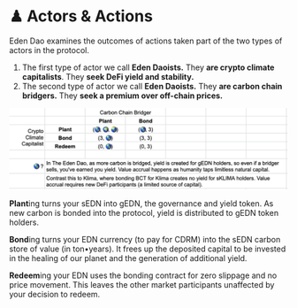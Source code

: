 # ♟ Actors & Actions

Eden Dao examines the outcomes of actions taken part of the two types of actors in the protocol.

1. The first type of actor we call **Eden Daoists.** They **are crypto climate capitalists**. They **seek DeFi yield and stability.**
2. The second type of actor we call **Eden Daoists.** They **are carbon chain bridgers.** They **seek a premium over off-chain prices.**



![Access the sheet here](<../.gitbook/assets/Screenshot 2022-02-26 at 23.07.25 (1).png>)

**Plant**ing turns your sEDN into gEDN, the governance and yield token. As new carbon is bonded into the protocol, yield is distributed to gEDN token holders.

**Bond**ing turns your EDN currency (to pay for CDRM) into the sEDN carbon store of value (in ton•years). It frees up the deposited capital to be invested in the healing of our planet and the generation of additional yield.&#x20;

**Redeem**ing your EDN uses the bonding contract for zero slippage and no price movement. This leaves the other market participants unaffected by your decision to redeem.
